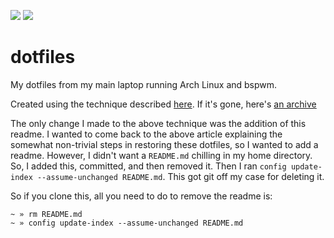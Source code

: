 ![](https://i.imgur.com/YCKR7dY.png)
![](https://i.imgur.com/JcexNey.png)

# dotfiles

My dotfiles from my main laptop running Arch Linux and bspwm. 

Created using the technique described [here](https://developer.atlassian.com/blog/2016/02/best-way-to-store-dotfiles-git-bare-repo/). If it's gone, here's [an archive](https://web.archive.org/web/20170326125752/https://developer.atlassian.com/blog/2016/02/best-way-to-store-dotfiles-git-bare-repo/)

The only change I made to the above technique was the addition of this readme. I wanted to come back to the above article explaining the somewhat non-trivial steps in restoring these dotfiles, so I wanted to add a readme. However, I didn't want a `README.md` chilling in my home directory. So, I added this, committed, and then removed it. Then I ran `config update-index --assume-unchanged README.md`. This got git off my case for deleting it. 

So if you clone this, all you need to do to remove the readme is:
```
~ » rm README.md
~ » config update-index --assume-unchanged README.md
```
